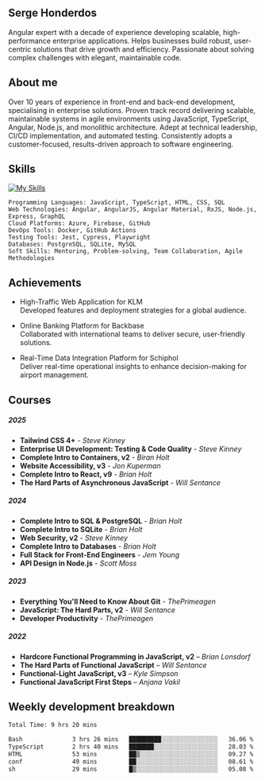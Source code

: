 ## Serge Honderdos
Angular expert with a decade of experience developing scalable, high-performance enterprise applications. Helps businesses build robust, user-centric solutions that drive growth and efficiency. Passionate about solving complex challenges with elegant, maintainable code.
## About me
Over 10 years of experience in front-end and back-end development, specialising in enterprise solutions. Proven track record delivering scalable, maintainable systems in agile environments using JavaScript, TypeScript, Angular, Node.js, and monolithic architecture. Adept at technical leadership, CI/CD implementation, and automated testing. Consistently adopts a customer-focused, results-driven approach to software engineering.
## Skills
[![My Skills](https://skillicons.dev/icons?i=js,ts,angular,nodejs,sqlite,postgres,mongodb,git,azure)](#)

```text
Programming Languages: JavaScript, TypeScript, HTML, CSS, SQL
Web Technologies: Angular, AngularJS, Angular Material, RxJS, Node.js, Express, GraphQL
Cloud Platforms: Azure, Firebase, GitHub
DevOps Tools: Docker, GitHub Actions
Testing Tools: Jest, Cypress, Playwright
Databases: PostgreSQL, SQLite, MySQL
Soft Skills: Mentoring, Problem-solving, Team Collaboration, Agile Methodologies
```
## Achievements
- High-Traffic Web Application for KLM  
Developed features and deployment strategies for a global audience.

- Online Banking Platform for Backbase  
Collaborated with international teams to deliver secure, user-friendly solutions.

- Real-Time Data Integration Platform for Schiphol  
Deliver real-time operational insights to enhance decision-making for airport management.
##  Courses
##### 2025
- **Tailwind CSS 4+** - *Steve Kinney*
- **Enterprise UI Development: Testing & Code Quality** - *Steve Kinney*
- **Complete Intro to Containers, v2** - *Biran Holt*
- **Website Accessibility, v3** - *Jon Kuperman*
- **Complete Intro to React, v9** - *Brian Holt*
- **The Hard Parts of Asynchronous JavaScript** - *Will Sentance*
##### 2024
- **Complete Intro to SQL & PostgreSQL** - *Brian Holt*
- **Complete Intro to SQLite** - *Brian Holt*
- **Web Security, v2** - *Steve Kinney*
- **Complete Intro to Databases** - *Brian Holt*
- **Full Stack for Front-End Engineers** - *Jem Young*
- **API Design in Node.js** - *Scott Moss*
##### 2023
- **Everything You'll Need to Know About Git** - *ThePrimeagen*
- **JavaScript: The Hard Parts, v2** - *Will Sentance*
- **Developer Productivity** - *ThePrimeagen*
##### 2022
- **Hardcore Functional Programming in JavaScript, v2** – *Brian Lonsdorf*  
- **The Hard Parts of Functional JavaScript** – *Will Sentance*  
- **Functional-Light JavaScript, v3** – *Kyle Simpson*  
- **Functional JavaScript First Steps** – *Anjana Vakil*  

## Weekly development breakdown
<!--START_SECTION:waka-->

```txt
Total Time: 9 hrs 20 mins

Bash              3 hrs 26 mins   █████████░░░░░░░░░░░░░░░░   36.06 %
TypeScript        2 hrs 40 mins   ███████░░░░░░░░░░░░░░░░░░   28.03 %
HTML              53 mins         ██▒░░░░░░░░░░░░░░░░░░░░░░   09.27 %
conf              49 mins         ██░░░░░░░░░░░░░░░░░░░░░░░   08.61 %
sh                29 mins         █▒░░░░░░░░░░░░░░░░░░░░░░░   05.08 %
```

<!--END_SECTION:waka-->
